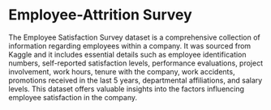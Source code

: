 # Employee-Attrition Survey

The Employee Satisfaction Survey dataset is a comprehensive collection of information regarding employees within a company. It was sourced from Kaggle and it includes essential details such as employee identification numbers, self-reported satisfaction levels, performance evaluations, project involvement, work hours, tenure with the company, work accidents, promotions received in the last 5 years, departmental affiliations, and salary levels. This dataset offers valuable insights into the factors influencing employee satisfaction in the company.
